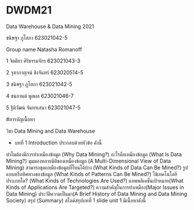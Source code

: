 # DWDM21
Data Warehouse & Data Mining 2021

ขนิษฐา ภูโสภา 623021042-5

Group name Natasha Romanoff

1 จิตติยา ศิริธรรมจักร 623021043-3

2 จุฑากาญจน์ ชิงจันทร์ 623020514-5

3 ขนิษฐา ภูโสภา 623021042-5

4 ชนกานต์ พูลผล 623021046-7

5 ฐิติวัฒน์ จันทรเสนา 623021047-5

#สารบัญเนื้อหา

วิชา Data Mining and Data Warehouse

* บทที่ 1 Introduction ประกอบด้วยหัวข้อ ดังนี้

ทำไมต้องมีการทำเหมืองข้อมูล (Why Data Mining?)
อะไรคือเหมืองข้อมูล (What Is Data Mining?)
มุมมองหลายมิติของเหมืองข้อมูล (A Multi-Dimensional View of Data Mining)
สามารถขุดเเหมืองข้อมูลที่ไหนได้บ้าง (What Kinds of Data Can Be Mined?)
รูปแบบหรือทิศทางของข้อมูล (What Kinds of Patterns Can Be Mined?)
ใช้เทคโนโลยีประเภทใด? (What Kinds of Technologies Are Used?)
แอพพลิเคชั่นเป้าหมาย(What Kinds of Applications Are Targeted?)
ความสำคัญในการทำเหมือง(Major Issues in Data Mining)
ประวัติความเป็นมา(A Brief History of Data Mining and Data Mining Society)
สรุป (Summary)
สไลด์สรุปบทที่ 1 slide unit 1 มีเนื้อหาดังนี้

